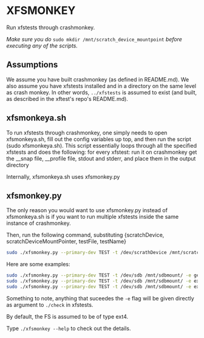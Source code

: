 # XFSMONKEY #

Run xfstests through crashmonkey.

_Make sure you do_ `sudo mkdir /mnt/scratch_device_mountpoint` _before executing any of the scripts._

## Assumptions ##
We assume you have built crashmonkey (as defined in README.md).
We also assume you have xfstests installed and in a directory on the same level as crash monkey.
In other words, `../xfstests` is assumed to exist (and built, as described in the xftest's repo's README.md).

## xfsmonkeya.sh ##
To run xfstests through crashmonkey, one simply needs to open xfsmonkeya.sh, fill out the config variables up top, and then run the script (sudo xfsmonkeya.sh).
This script essentially loops through all the specified xfstests and does the following:
for every xfstest:
	run it on crashmonkey
	get the __snap file, __profile file, stdout and stderr, and place them in the output directory

Internally, xfsmonkeya.sh uses xfsmonkey.py

## xfsmonkey.py ##

The only reason you would want to use xfsmonkey.py instead of xfsmonkeya.sh is if you want to run multiple xfstests inside
the same instance of crashmonkey.

Then, run the following command, substituting {scratchDevice, scratchDeviceMountPointer, testFile, testName}
```sh	
sudo ./xfsmonkey.py --primary-dev TEST -t /dev/scrathDevice /mnt/scratchDeviceMountPoint -e testFile/testName
```

Here are some examples: 
```sh
sudo ./xfsmonkey.py --primary-dev TEST -t /dev/sdb /mnt/sdbmount/ -e generic/011                # this test runs the generic 011 test (scratch device is /dev/sdb)
sudo ./xfsmonkey.py --primary-dev TEST -t /dev/sdb /mnt/sdbmount/ -e ext4/011                   # this test runs the ext4 011 test
sudo ./xfsmonkey.py --primary-dev TEST -t /dev/sdb /mnt/sdbmount/ -e ext4			# this test runs all the ext4 tests
```

Something to note, anything that suceedes the `-e` flag will be given directly as argument to `./check` in xfstests.

By default, the FS is assumed to be of type ext4.

Type `./xfsmonkey --help` to check out the details.




